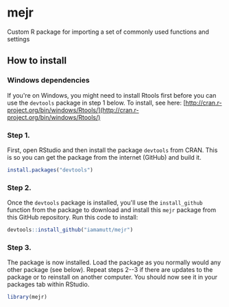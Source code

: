 mejr
====

Custom R package for importing a set of commonly used functions and settings


## How to install

### Windows dependencies

If you're on Windows, you might need to install Rtools first before you can use the `devtools` package in step 1 below. To install, see here: [http://cran.r-project.org/bin/windows/Rtools/](http://cran.r-project.org/bin/windows/Rtools/)

### Step 1.

First, open RStudio and then install the package `devtools` from CRAN. This is so you can get the package from the internet (GitHub) and build it.

```r
install.packages("devtools")
```

### Step 2.

Once the `devtools` package is installed, you'll use the `install_github` function from the package to download and install this `mejr` package from this GitHub repository. Run this code to install:

```r
devtools::install_github("iamamutt/mejr")
```

### Step 3.

The package is now installed. Load the package as you normally would any other package (see below). Repeat steps 2--3 if there are updates to the package or to reinstall on another computer. You should now see it in your packages tab within RStudio.

```r
library(mejr)
```
